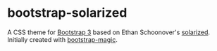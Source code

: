 # bootstrap-solarized

A CSS theme for [Bootstrap 3](http://getbootstrap.com/) based on Ethan
Schoonover's [solarized](http://ethanschoonover.com/solarized).
Initially created with
[bootstrap-magic](http://pikock.github.io/bootstrap-magic).
